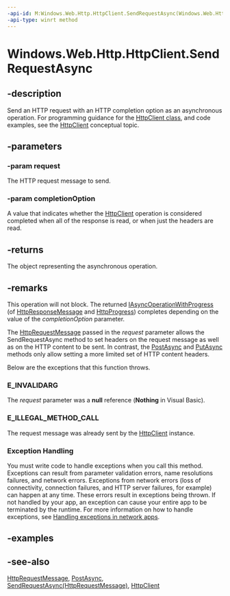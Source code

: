 ```yaml
---
-api-id: M:Windows.Web.Http.HttpClient.SendRequestAsync(Windows.Web.Http.HttpRequestMessage,Windows.Web.Http.HttpCompletionOption)
-api-type: winrt method
---
```


<!-- Method syntax
public Windows.Foundation.IAsyncOperationWithProgress<Windows.Web.Http.HttpResponseMessage, Windows.Web.Http.HttpProgress> SendRequestAsync(Windows.Web.Http.HttpRequestMessage request, Windows.Web.Http.HttpCompletionOption completionOption)
-->

# Windows.Web.Http.HttpClient.SendRequestAsync

## -description
Send an HTTP request with an HTTP completion option as an asynchronous operation. For programming guidance for the [HttpClient class](/uwp/api/windows.web.http.httpclient), and code examples, see the [HttpClient](/windows/uwp/networking/httpclient) conceptual topic.

## -parameters
### -param request
The HTTP request message to send.

### -param completionOption
A value that indicates whether the [HttpClient](httpclient.md) operation is considered completed when all of the response is read, or when just the headers are read.

## -returns
The object representing the asynchronous operation.

## -remarks
This operation will not block. The returned [IAsyncOperationWithProgress](../windows.foundation/iasyncoperationwithprogress_2.md) (of [HttpResponseMessage](/uwp/api/windows.web.http.httpresponsemessage) and [HttpProgress](/uwp/api/windows.web.http.httpprogress)) completes depending on the value of the *completionOption* parameter.

The [HttpRequestMessage](httprequestmessage.md) passed in the *request* parameter allows the SendRequestAsync method to set headers on the request message as well as on the HTTP content to be sent. In contrast, the [PostAsync](httpclient_postasync_1466488101.md) and [PutAsync](httpclient_putasync_552115331.md) methods only allow setting a more limited set of HTTP content headers.

Below are the exceptions that this function throws.

### E_INVALIDARG

The *request* parameter was a **null** reference (**Nothing** in Visual Basic).

### E_ILLEGAL_METHOD_CALL

The request message was already sent by the [HttpClient](httpclient.md) instance.

### Exception Handling

You must write code to handle exceptions when you call this method. Exceptions can result from parameter validation errors, name resolutions failures, and network errors. Exceptions from network errors (loss of connectivity, connection failures, and HTTP server failures, for example) can happen at any time. These errors result in exceptions being thrown. If not handled by your app, an exception can cause your entire app to be terminated by the runtime. For more information on how to handle exceptions, see [Handling exceptions in network apps](https://docs.microsoft.com/previous-versions/windows/apps/dn263211(v=win.10)).

## -examples

## -see-also
[HttpRequestMessage](httprequestmessage.md), [PostAsync](httpclient_postasync_1466488101.md), [SendRequestAsync(HttpRequestMessage)](httpclient_sendrequestasync_602331974.md), [HttpClient](/windows/uwp/networking/httpclient)
